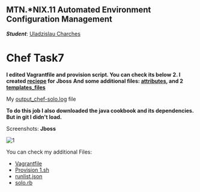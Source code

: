 MTN.*NIX.11 Automated Environment Configuration Management
---

***Student***: [Uladzislau Charches](https://upsa.epam.com/workload/employeeView.do?employeeId=4060741400038705754#emplTab=general)

# Chef Task7

**I edited Vagrantfile and provision script. You can check its below**
**2. I created [reciepe](https://github.com/VladCharches/Chef-courses/blob/Task7/jboss/recipes/default.rb) for Jboss**
**And some additional files: [attributes](https://github.com/VladCharches/Chef-courses/blob/Task7/jboss/attributes/default.rb), 
and 2 [templates_files](https://github.com/VladCharches/Chef-courses/tree/Task7/jboss/templates/default)**

My [output_chef-solo.log](https://github.com/VladCharches/Chef-courses/blob/Task7/output_chef.log) file

**To do this job I also downloaded the java cookbook and its dependencies. But in git I didn't load.**

Screenshots:
**Jboss**

![1](https://github.com/VladCharches/Chef-courses/blob/Task7/screens/1.png)


You can check my additional Files:

-  [Vagrantfile](https://github.com/VladCharches/Chef-courses/blob/Task7/Vagrantfile)
-  [Provision 1.sh](https://github.com/VladCharches/Chef-courses/blob/Task7/1.sh)
-  [runlist.json](https://github.com/VladCharches/Chef-courses/blob/Task7/runlist.json) 
-  [solo.rb](https://github.com/VladCharches/Chef-courses/blob/Task7/solo.rb) 
